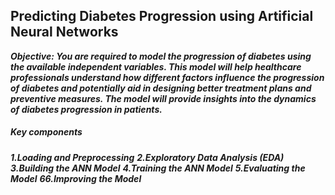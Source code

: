 ## Predicting Diabetes Progression using Artificial Neural Networks
***Objective:
You are required to model the progression of diabetes using the available independent variables. This model will help healthcare professionals understand how different factors influence the progression of diabetes and potentially aid in designing better treatment plans and preventive measures. The model will provide insights into the dynamics of diabetes progression in patients.***
##### Key components
***1.Loading and Preprocessing***
***2.Exploratory Data Analysis (EDA)***
***3.Building the ANN Model***
***4.Training the ANN Model***
***5.Evaluating the Model***
***66.Improving the Model***
